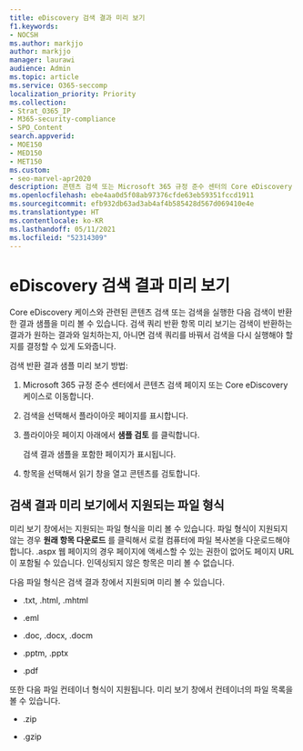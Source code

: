 ```yaml
---
title: eDiscovery 검색 결과 미리 보기
f1.keywords:
- NOCSH
ms.author: markjjo
author: markjjo
manager: laurawi
audience: Admin
ms.topic: article
ms.service: O365-seccomp
localization_priority: Priority
ms.collection:
- Strat_O365_IP
- M365-security-compliance
- SPO_Content
search.appverid:
- MOE150
- MED150
- MET150
ms.custom:
- seo-marvel-apr2020
description: 콘텐츠 검색 또는 Microsoft 365 규정 준수 센터의 Core eDiscovery 검색에서 반환한 결과 샘플 미리 보기.
ms.openlocfilehash: ebe4aa0d5f08ab97376cfde63eb59351fccd1911
ms.sourcegitcommit: efb932db63ad3ab4af4b585428d567d069410e4e
ms.translationtype: HT
ms.contentlocale: ko-KR
ms.lasthandoff: 05/11/2021
ms.locfileid: "52314309"
---
```

# <a name="preview-ediscovery-search-results"></a>eDiscovery 검색 결과 미리 보기

Core eDiscovery 케이스와 관련된 콘텐츠 검색 또는 검색을 실행한 다음 검색이 반환한 결과 샘플을 미리 볼 수 있습니다. 검색 쿼리 반환 항목 미리 보기는 검색이 반환하는 결과가 원하는 결과와 일치하는지, 아니면 검색 쿼리를 바꿔서 검색을 다시 실행해야 할지를 결정할 수 있게 도와줍니다.

검색 반환 결과 샘플 미리 보기 방법:

1. Microsoft 365 규정 준수 센터에서 콘텐츠 검색 페이지 또는 Core eDiscovery 케이스로 이동합니다.

2. 검색을 선택해서 플라이아웃 페이지를 표시합니다.

3. 플라이아웃 페이지 아래에서 **샘플 검토** 를 클릭합니다.

   검색 결과 샘플을 포함한 페이지가 표시됩니다.

4. 항목을 선택해서 읽기 창을 열고 콘텐츠를 검토합니다.

## <a name="file-types-supported-when-previewing-search-results"></a>검색 결과 미리 보기에서 지원되는 파일 형식

미리 보기 창에서는 지원되는 파일 형식을 미리 볼 수 있습니다. 파일 형식이 지원되지 않는 경우 **원래 항목 다운로드** 를 클릭해서 로컬 컴퓨터에 파일 복사본을 다운로드해야 합니다. .aspx 웹 페이지의 경우 페이지에 액세스할 수 있는 권한이 없어도 페이지 URL이 포함될 수 있습니다. 인덱싱되지 않은 항목은 미리 볼 수 없습니다.

다음 파일 형식은 검색 결과 창에서 지원되며 미리 볼 수 있습니다.
  
- .txt, .html, .mhtml

- .eml

- .doc, .docx, .docm

- .pptm, .pptx

- .pdf

또한 다음 파일 컨테이너 형식이 지원됩니다. 미리 보기 창에서 컨테이너의 파일 목록을 볼 수 있습니다.
  
- .zip

- .gzip
